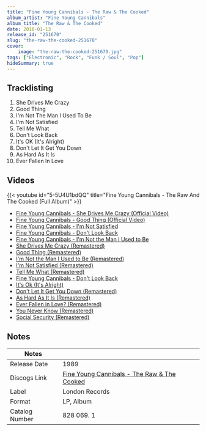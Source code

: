 ```yaml
---
title: "Fine Young Cannibals - The Raw & The Cooked"
album_artist: "Fine Young Cannibals"
album_title: "The Raw & The Cooked"
date: 2016-01-13
release_id: "251670"
slug: "the-raw-the-cooked-251670"
cover:
    image: "the-raw-the-cooked-251670.jpg"
tags: ["Electronic", "Rock", "Funk / Soul", "Pop"]
hideSummary: true
---
```


## Tracklisting
1. She Drives Me Crazy
2. Good Thing
3. I'm Not The Man I Used To Be
4. I'm Not Satisfied
5. Tell Me What
6. Don't Look Back
7. It's OK (It's Alright)
8. Don't Let It Get You Down
9. As Hard As It Is
10. Ever Fallen In Love

## Videos
{{< youtube id="5-5U4U1bdQQ" title="Fine Young Cannibals - The Raw And The Cooked (Full Album)" >}}
- [Fine Young Cannibals - She Drives Me Crazy  (Official Video)](https://www.youtube.com/watch?v=UtvmTu4zAMg)
- [Fine Young Cannibals - Good Thing (Official Video)](https://www.youtube.com/watch?v=We_9MthGzwk)
- [Fine Young Cannibals - I'm Not Satisfied](https://www.youtube.com/watch?v=Dqvy1Kpk6Pc)
- [Fine Young Cannibals - Don't Look Back](https://www.youtube.com/watch?v=kdTKpC53no8)
- [Fine Young Cannibals - I'm Not the Man I Used to Be](https://www.youtube.com/watch?v=TrBYsPJ0rkA)
- [She Drives Me Crazy (Remastered)](https://www.youtube.com/watch?v=uFLI968mYjE)
- [Good Thing (Remastered)](https://www.youtube.com/watch?v=ytTrfCLniro)
- [I'm Not the Man I Used to Be (Remastered)](https://www.youtube.com/watch?v=BnmDWxqZbKM)
- [I'm Not Satisfied (Remastered)](https://www.youtube.com/watch?v=rAv92AJRpQ4)
- [Tell Me What (Remastered)](https://www.youtube.com/watch?v=CkUSSOnO4NU)
- [Fine Young Cannibals - Don't Look Back](https://www.youtube.com/watch?v=t0VauRGl0f0)
- [It's Ok (It's Alright)](https://www.youtube.com/watch?v=MvmBjzI6KCc)
- [Don't Let It Get You Down (Remastered)](https://www.youtube.com/watch?v=sZgT4I2ALb8)
- [As Hard As It Is (Remastered)](https://www.youtube.com/watch?v=RarYl823bPo)
- [Ever Fallen in Love? (Remastered)](https://www.youtube.com/watch?v=r2l7dvXfjHs)
- [You Never Know (Remastered)](https://www.youtube.com/watch?v=iejcqPeNhls)
- [Social Security (Remastered)](https://www.youtube.com/watch?v=QIUQnClOTm4)

## Notes

| Notes          |             |
| ---------------| ----------- |
| Release Date   | 1989 |
| Discogs Link   | [Fine Young Cannibals - The Raw & The Cooked](https://www.discogs.com/release/251670) |
| Label          | London Records |
| Format         | LP, Album |
| Catalog Number | 828 069. 1 |

